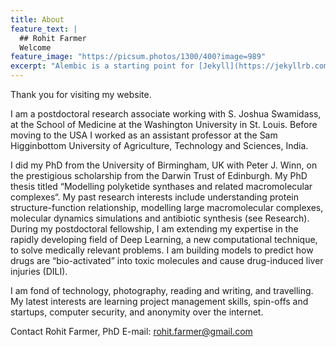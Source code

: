 ```yaml
---
title: About
feature_text: |
  ## Rohit Farmer
  Welcome
feature_image: "https://picsum.photos/1300/400?image=989"
excerpt: "Alembic is a starting point for [Jekyll](https://jekyllrb.com/) projects. Rather than starting from scratch, this boilerplate is designed to get the ball rolling immediately. Install it, configure it, tweak it, push it."
---
```


Thank you for visiting my website.

I am a postdoctoral research associate working with S. Joshua Swamidass, at the School of Medicine at the Washington University in St. Louis. Before moving to the USA I worked as an assistant professor at the Sam Higginbottom University of Agriculture, Technology and Sciences, India.

I did my PhD from the University of Birmingham, UK with Peter J. Winn, on the prestigious scholarship from the Darwin Trust of Edinburgh. My PhD thesis titled “Modelling polyketide synthases and related macromolecular complexes“. My past research interests include understanding protein structure-function relationship, modelling large macromolecular complexes, molecular dynamics simulations and antibiotic synthesis (see Research). During my postdoctoral fellowship, I am extending my expertise in the rapidly developing field of Deep Learning, a new computational technique, to solve medically relevant problems. I am building models to predict how drugs are “bio-activated” into toxic molecules and cause drug-induced liver injuries (DILI).

I am fond of technology, photography, reading and writing, and travelling. My latest interests are learning project management skills, spin-offs and startups, computer security, and anonymity over the internet.

Contact
Rohit Farmer, PhD
E-mail: [rohit.farmer@gmail.com](mailto:rohit.farmer@gmail.com)